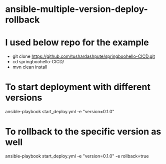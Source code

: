 # ansible-multiple-version-deploy-rollback
# I used below repo for the example

- git clone https://github.com/tushardashpute/springboohello-CICD.git
- cd springboohello-CICD/
- mvn clean install

# To start deployment with different versions
ansible-playbook start_deploy.yml -e "version=0.1.0"

# To rollback to the specific version as well
ansible-playbook start_deploy.yml -e "version=0.1.0" -e rollback=true
